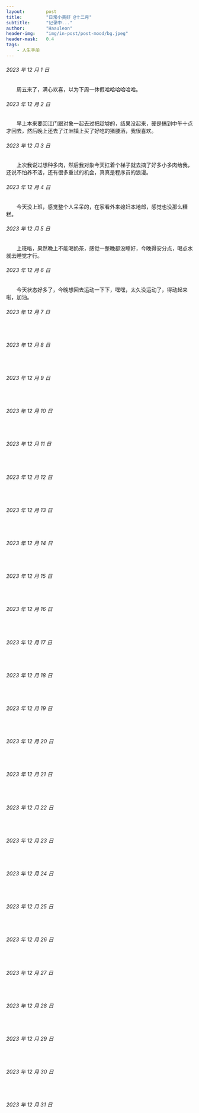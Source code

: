 ```yaml
---
layout:        post
title:         "日常小美好 @十二月"
subtitle:      "记录中..."
author:        "Haauleon"
header-img:    "img/in-post/post-mood/bg.jpeg"
header-mask:   0.4
tags:
    - 人生手册
---
```


###### 2023 年 12 月 1 日
&emsp;&emsp;周五来了，满心欢喜，以为下周一休假哈哈哈哈哈哈。

###### 2023 年 12 月 2 日
&emsp;&emsp;早上本来要回江门跟对象一起去过把趁墟的，结果没起来，硬是搞到中午十点才回去，然后晚上还去了江洲镇上买了好吃的猪腰酒，我很喜欢。

###### 2023 年 12 月 3 日
&emsp;&emsp;上次我说过想种多肉，然后我对象今天扛着个梯子就去摘了好多小多肉给我，还说不怕养不活，还有很多重试的机会，真真是程序员的浪漫。

###### 2023 年 12 月 4 日
&emsp;&emsp;今天没上班，感觉整个人呆呆的，在家看外来媳妇本地郎，感觉也没那么糟糕。

###### 2023 年 12 月 5 日
&emsp;&emsp;上班咯，果然晚上不能喝奶茶，感觉一整晚都没睡好，今晚得安分点，喝点水就去睡觉才行。

###### 2023 年 12 月 6 日
&emsp;&emsp;今天状态好多了，今晚想回去运动一下下，嘿嘿，太久没运动了，得动起来啦，加油。

###### 2023 年 12 月 7 日
&emsp;&emsp;

###### 2023 年 12 月 8 日
&emsp;&emsp;

###### 2023 年 12 月 9 日
&emsp;&emsp;

###### 2023 年 12 月 10 日
&emsp;&emsp;

###### 2023 年 12 月 11 日
&emsp;&emsp;

###### 2023 年 12 月 12 日
&emsp;&emsp;

###### 2023 年 12 月 13 日
&emsp;&emsp;

###### 2023 年 12 月 14 日
&emsp;&emsp;

###### 2023 年 12 月 15 日
&emsp;&emsp;

###### 2023 年 12 月 16 日
&emsp;&emsp;

###### 2023 年 12 月 17 日
&emsp;&emsp;

###### 2023 年 12 月 18 日
&emsp;&emsp;

###### 2023 年 12 月 19 日
&emsp;&emsp;

###### 2023 年 12 月 20 日
&emsp;&emsp;

###### 2023 年 12 月 21 日
&emsp;&emsp;

###### 2023 年 12 月 22 日
&emsp;&emsp;

###### 2023 年 12 月 23 日
&emsp;&emsp;

###### 2023 年 12 月 24 日
&emsp;&emsp;

###### 2023 年 12 月 25 日
&emsp;&emsp;

###### 2023 年 12 月 26 日
&emsp;&emsp;

###### 2023 年 12 月 27 日
&emsp;&emsp;

###### 2023 年 12 月 28 日
&emsp;&emsp;

###### 2023 年 12 月 29 日
&emsp;&emsp;

###### 2023 年 12 月 30 日
&emsp;&emsp;

###### 2023 年 12 月 31 日
&emsp;&emsp;